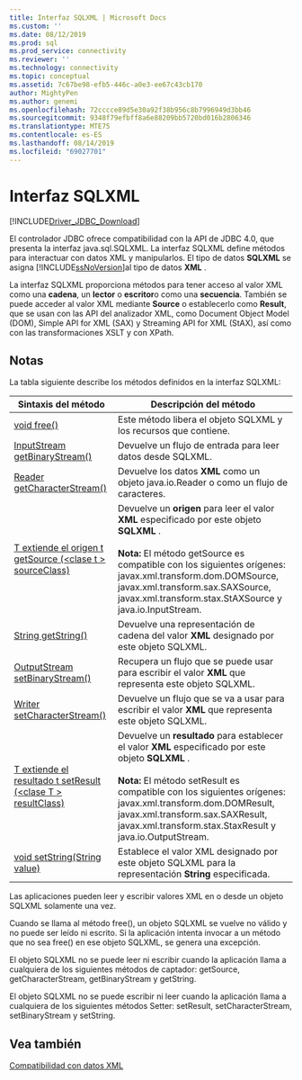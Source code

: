```yaml
---
title: Interfaz SQLXML | Microsoft Docs
ms.custom: ''
ms.date: 08/12/2019
ms.prod: sql
ms.prod_service: connectivity
ms.reviewer: ''
ms.technology: connectivity
ms.topic: conceptual
ms.assetid: 7c67be98-efb5-446c-a0e3-ee67c43cb170
author: MightyPen
ms.author: genemi
ms.openlocfilehash: 72cccce89d5e30a92f38b956c8b7996949d3bb46
ms.sourcegitcommit: 9348f79efbff8a6e88209bb5720bd016b2806346
ms.translationtype: MTE75
ms.contentlocale: es-ES
ms.lasthandoff: 08/14/2019
ms.locfileid: "69027701"
---
```

# <a name="sqlxml-interface"></a>Interfaz SQLXML

[!INCLUDE[Driver_JDBC_Download](../../includes/driver_jdbc_download.md)]

El controlador JDBC ofrece compatibilidad con la API de JDBC 4.0, que presenta la interfaz java.sql.SQLXML. La interfaz SQLXML define métodos para interactuar con datos XML y manipularlos. El tipo de datos **SQLXML** se asigna [!INCLUDE[ssNoVersion](../../includes/ssnoversion-md.md)]al tipo de datos **XML** .  
  
La interfaz SQLXML proporciona métodos para tener acceso al valor XML como una **cadena**, un **lector** o **escritor**o como una **secuencia**. También se puede acceder al valor XML mediante **Source** o establecerlo como **Result**, que se usan con las API del analizador XML, como Document Object Model (DOM), Simple API for XML (SAX) y Streaming API for XML (StAX), así como con las transformaciones XSLT y con XPath.  
  
## <a name="remarks"></a>Notas  

La tabla siguiente describe los métodos definidos en la interfaz SQLXML:  
  
|Sintaxis del método|Descripción del método|  
|-------------------|------------------------|  
|[void free()](https://go.microsoft.com/fwlink/?LinkId=131685)|Este método libera el objeto SQLXML y los recursos que contiene.|  
|[InputStream getBinaryStream()](https://go.microsoft.com/fwlink/?LinkId=131754)|Devuelve un flujo de entrada para leer datos desde SQLXML.|  
|[Reader getCharacterStream()](https://go.microsoft.com/fwlink/?LinkId=131755)|Devuelve los datos **XML** como un objeto java.io.Reader o como un flujo de caracteres.|  
|[T extiende el origen t getSource (\<clase t > sourceClass)](https://go.microsoft.com/fwlink/?LinkId=131756)|Devuelve un **origen** para leer el valor **XML** especificado por este objeto **SQLXML** .<br /><br /> **Nota:** El método getSource es compatible con los siguientes orígenes: javax.xml.transform.dom.DOMSource, javax.xml.transform.sax.SAXSource, javax.xml.transform.stax.StAXSource y java.io.InputStream.|  
|[String getString()](https://go.microsoft.com/fwlink/?LinkId=131757)|Devuelve una representación de cadena del valor **XML** designado por este objeto SQLXML.|  
|[OutputStream setBinaryStream()](https://go.microsoft.com/fwlink/?LinkId=131758)|Recupera un flujo que se puede usar para escribir el valor **XML** que representa este objeto SQLXML.|  
|[Writer setCharacterStream()](https://go.microsoft.com/fwlink/?LinkId=131759)|Devuelve un flujo que se va a usar para escribir el valor **XML** que representa este objeto SQLXML.|  
|[T extiende el resultado t setResult (\<clase T > resultClass)](https://go.microsoft.com/fwlink/?LinkId=131760)|Devuelve un **resultado** para establecer el valor **XML** especificado por este objeto **SQLXML** .<br /><br /> **Nota:** El método setResult es compatible con los siguientes orígenes: javax.xml.transform.dom.DOMResult, javax.xml.transform.sax.SAXResult, javax.xml.transform.stax.StaxResult y java.io.OutputStream.|  
|[void setString(String value)](https://go.microsoft.com/fwlink/?LinkId=131762)|Establece el valor XML designado por este objeto SQLXML para la representación **String** especificada.|  
  
Las aplicaciones pueden leer y escribir valores XML en o desde un objeto SQLXML solamente una vez.  
  
Cuando se llama al método free(), un objeto SQLXML se vuelve no válido y no puede ser leído ni escrito. Si la aplicación intenta invocar a un método que no sea free() en ese objeto SQLXML, se genera una excepción.  
  
El objeto SQLXML no se puede leer ni escribir cuando la aplicación llama a cualquiera de los siguientes métodos de captador: getSource, getCharacterStream, getBinaryStream y getString.  
  
El objeto SQLXML no se puede escribir ni leer cuando la aplicación llama a cualquiera de los siguientes métodos Setter: setResult, setCharacterStream, setBinaryStream y setString.  
  
## <a name="see-also"></a>Vea también  

[Compatibilidad con datos XML](../../connect/jdbc/supporting-xml-data.md)  
